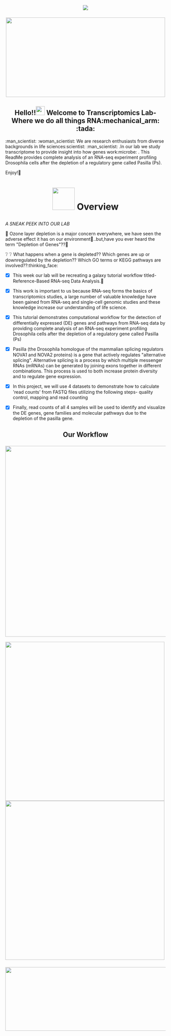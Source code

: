 <!-- Typing SVG by DenverCoder1 - https://github.com/DenverCoder1/readme-typing-svg -->
<p align="center">
  <a href="https://github.com/DenverCoder1/readme-typing-svg"><img src="https://readme-typing-svg.herokuapp.com/?lines=%20Welcome%20to%20Transcriptomics%20Lab%20;A%20diverse%20group%20of%20enthusiasts;Working%20on%20transcript%2D%27omics%27%20&center=true&width=440&height=45&color=f75c7e&vCenter=true&size=24"></a>
</p>
<h3 align="center">
  <img src="https://user-images.githubusercontent.com/88287648/130135203-b6c055e5-0839-4b64-baf2-86b55200130e.gif" width="500" height="250">
</h3>

<h2 align="center"> 
  Hello!!<img src="https://media.giphy.com/media/hvRJCLFzcasrR4ia7z/giphy.gif" width="28">
  Welcome to Transcriptomics Lab- Where we do all things RNA:mechanical_arm: :tada: </h2> 
  :man_scientist: :woman_scientist: We are research enthusiasts from diverse backgrounds in life sciences:scientist: :man_scientist:  .In our lab we study transcriptome to provide insight into how genes work:microbe: . This ReadMe provides complete analysis of an RNA-seq experiment profiling Drosophila cells after the depletion of a regulatory gene called Pasilla (Ps).

Enjoy!🌟 

# <p align = "center"> <img src = "https://www.pngkey.com/png/full/399-3992475_bonhomme-loupe-png-transparent-background-person-with-magnifying.png" width = "70" height = "70" /> </a>  Overview </p>

*A SNEAK PEEK INTO OUR LAB*

:round_pushpin: Ozone layer depletion is a major concern everywhere, we have seen the adverse effect it has on our environment:slightly_frowning_face:..but,have you ever heard the term "Depletion of Genes"??:eyes:

:grey_question: :grey_question: What happens when a gene is depleted?? Which genes are up or downregulated by the depletion?? Which GO terms or KEGG pathways are involved??:thinking_face:

  - [x] This week our lab will be recreating a galaxy tutorial workflow titled- Reference-Based RNA-seq Data Analysis.:memo:
  - [x] This work is important to us because RNA-seq forms the basics of transcriptomics studies, a large number of valuable knowledge have been gained from RNA-seq and single-cell genomic studies and these knowledge increase our understanding of life science.
  - [X] This tutorial demonstrates computational workflow for the detection of differentially expressed (DE) genes and pathways from RNA-seq data by providing complete analysis of an RNA-seq experiment profiling Drosophila cells after the depletion of a regulatory gene called Pasilla (Ps)
  - [X] Pasilla (the Drosophila homologue of the mammalian splicing regulators NOVA1 and NOVA2 proteins) is a gene that actively regulates "alternative splicing". Alternative splicing is a process by which multiple messenger RNAs (mRNAs) can be generated by joining exons together in different combinations. This process is used to both increase protein diversity and to regulate gene expression.
  - [X] In this project, we will use 4 datasets to demonstrate how to calculate 'read counts' from FASTQ files utilizing the following steps- quality control, mapping and read counting
  - [x] Finally, read counts of all 4 samples will be used to identify and visualize the DE genes, gene families and molecular pathways due to the depletion of the pasilla gene.
  

## <p align = "center"> Our Workflow </p>
<h3 align="center">
<img src= "https://user-images.githubusercontent.com/88304342/130128293-3c8839a6-48ae-4633-b6dc-162a6afd06e8.png" width="800" height="600">
</h3>

<img src = "https://user-images.githubusercontent.com/88287648/130283020-9a0a12b4-f51e-4079-92c5-390b33ef3b8d.gif" width = "500" heigth = "200"> <img src = "https://user-images.githubusercontent.com/88287648/130283020-9a0a12b4-f51e-4079-92c5-390b33ef3b8d.gif" width = "500" heigth = "200">

</p>
<h3 align="center">
<img src="https://user-images.githubusercontent.com/67822771/130306138-7466de07-42dc-479e-a41c-b9eadd588a15.gif" width="600" height="200">
</h3>

